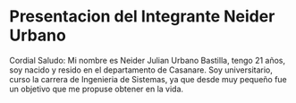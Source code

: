 # Presentacion del Integrante Neider Urbano
Cordial Saludo:
Mi nombre es Neider Julian Urbano Bastilla, tengo 21 años, soy nacido y resido en el departamento de Casanare. Soy universitario, curso la carrera de Ingenieria de Sistemas, ya que desde muy pequeño fue un objetivo que me propuse obtener en la vida.